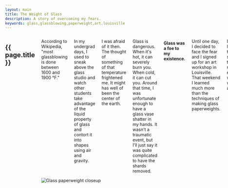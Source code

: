 ```yaml
---
layout: main
title: The Weight of Glass
description: A story of overcoming my fears.
keywords: glass,glassblowing,paperweight,art,louisville
---
```


<div class="sixteen columns">
<h2>{{ page.title }}</h2>
<div class="row clearfix">
<div class="eight columns alpha">
<p>According to Wikipedia, "most glassblowing is done between 1600 and 1900 °F."</p>
<p>In my undergrad days, I used to sneak above the glass studio and watch other students take advantage of the liquid property of glass and contort it into shapes using air and gravity.</p>
<p>I was afraid of it then. The thought of something of that temperature frightened me. It might has well of been the center of the earth.</p>
<p>Glass is dangerous. When it's hot, it can severely burn you. When cold, it can cut you. Around that time, I was unfortunate enough to have a glass vase shatter in my hands. It wasn't a traumatic event, but I'll just say it was quite complicated to have the shards removed.</p>
</div>
<div class="eight columns omega"><img class="c1" src="http://dl.dropbox.com/u/15031981/Blog/paperweightCloseup.jpg" alt="Glass paperweight closeup"></div>
</div>
<h4>Glass was a foe to my existence.</h4>
<p>Until one day, I decided to face the fear and I signed up for an art workshop in Louisville. That weekend I learned much more than the techniques of making glass paperweights.</p>
<p>I learned that we should take risks even when we are afraid.</p>
<p>Something much more beautiful than what you could have ever imagined may result.</p>
<div class="row clearfix">
<div class="three columns"> </div>
<div class="nine columns"><img class="c2" src="http://dl.dropbox.com/u/15031981/Blog/paperweightGlowing.jpg" alt="Glass paperweight by Ashley Greer"></div>
<div class="three columns"></div>
</div>
<small>See more photos on my Google+ photo album, <a href="https://plus.google.com/photos/100546116795421940200/albums/5712863916944634417">Paperweights</a>.<br>
1. "Glassblowing." <em>Wikipedia, The Free Encyclopedia.</em> Wikimedia Foundation, Inc. 21 Feb 2012. Web. 24 Feb 2012. <a href="http://en.wikipedia.org/wiki/Glassblowing">http://en.wikipedia.org/wiki/Glassblowing</a>.</small></div>
